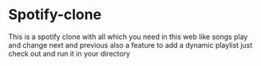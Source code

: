 # Spotify-clone
This is a spotify clone with all which you need in this web like songs play and change next and previous also  a feature to add a dynamic playlist just check out and run it in your directory

